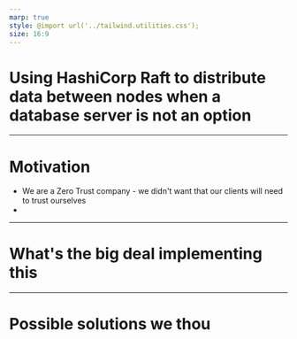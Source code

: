 ```yaml
---
marp: true
style: @import url('../tailwind.utilities.css');
size: 16:9
---
```

<!-- _class: lead -->
# Using HashiCorp Raft to distribute data between nodes when a database server is not an option

---

# Motivation
- We are a Zero Trust company - we didn't want that our clients will need to trust ourselves  
- 
---

# What's the big deal implementing this

---

# Possible solutions we thou

